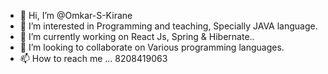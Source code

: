 - 👋 Hi, I’m @Omkar-S-Kirane
- 👀 I’m interested in Programming and teaching, Specially JAVA language.
- 🌱 I’m currently working on React Js, Spring & Hibernate..
- 💞️ I’m looking to collaborate on Various programming languages.
- 📫 How to reach me ... 8208419063

<!---
Omkar-S-Kirane/Omkar-S-Kirane is a ✨ special ✨ repository because its `README.md` (this file) appears on your GitHub profile.
You can click the Preview link to take a look at your changes.
--->
